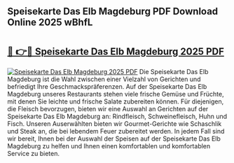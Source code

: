 ## Speisekarte Das Elb Magdeburg PDF Download Online 2025 wBhfL

# <h2><a href="http://gc9mtvi.nevu.top/?p=Speisekarte+Das+Elb+Magdeburg">🔗 👉🔴 Speisekarte Das Elb Magdeburg 2025 PDF</a></h2>

[![Speisekarte Das Elb Magdeburg 2025 PDF](https://i.imgur.com/dBaPXMq.png)](http://gc9mtvi.nevu.top/?p=Speisekarte+Das+Elb+Magdeburg)
Die Speisekarte Das Elb Magdeburg ist die Wahl zwischen einer Vielzahl von Gerichten und befriedigt Ihre Geschmackspräferenzen. Auf der Speisekarte Das Elb Magdeburg unseres Restaurants stehen viele frische Gemüse und Früchte, mit denen Sie leichte und frische Salate zubereiten können. Für diejenigen, die Fleisch bevorzugen, bieten wir eine Auswahl an Gerichten auf der Speisekarte Das Elb Magdeburg an: Rindfleisch, Schweinefleisch, Huhn und Fisch. Unseren Auserwählten bieten wir Gourmet-Gerichte wie Schaschlik und Steak an, die bei lebendem Feuer zubereitet werden. In jedem Fall sind wir bereit, Ihnen bei der Auswahl der Speisen auf der Speisekarte Das Elb Magdeburg zu helfen und Ihnen einen komfortablen und komfortablen Service zu bieten.
